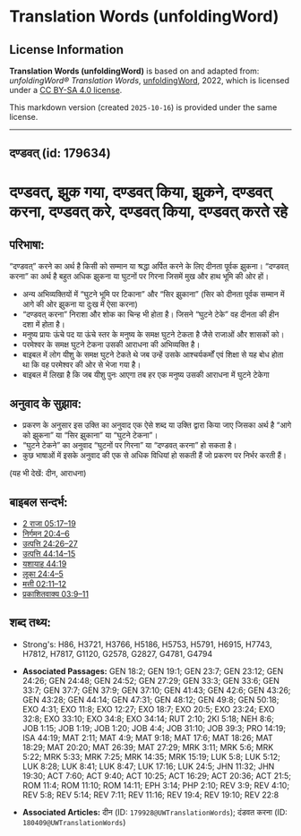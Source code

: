 # Translation Words (unfoldingWord)

## License Information

**Translation Words (unfoldingWord)** is based on and adapted from: _unfoldingWord® Translation Words_, [unfoldingWord](https://unfoldingword.org/utw), 2022, which is licensed under a [CC BY-SA 4.0 license](https://creativecommons.org/licenses/by-sa/4.0/legalcode.en).

This markdown version (created `2025-10-16`) is provided under the same license.



--------------------------------

## दण्डवत् (id: 179634)

दण्डवत्, झुक गया, दण्डवत् किया, झुकने, दण्डवत् करना, दण्डवत् करे, दण्डवत् किया, दण्डवत् करते रहे
================================================================================================

परिभाषा:
--------

“दण्डवत्” करने का अर्थ है किसी को सम्मान या श्रद्धा अर्पित करने के लिए दीनता पूर्वक झुकना। “दण्डवत् करना” का अर्थ है बहुत अधिक झुकना या घुटनों पर गिरना जिसमें मुख और हाथ भूमि की ओर हों।

* अन्य अभिव्यक्तियों में “घुटने भूमि पर टिकाना” और “सिर झुकाना” (सिर को दीनता पूर्वक सम्मान में आगे की ओर झुकना या दुःख में ऐसा करना)
* “दण्डवत् करना” निराशा और शोक का चिन्ह भी होता है। जिसने “घुटने टेके” वह दीनता की हीन दशा में होता है।
* मनुष्य प्रायः ऊंचे पद या ऊंचे स्तर के मनुष्य के समक्ष घुटने टेकता है जैसे राजाओं और शासकों को।
* परमेश्वर के समक्ष घुटने टेकना उसकी आराधना की अभिव्यक्ति है।
* बाइबल में लोग यीशु के समक्ष घुटने टेकते थे जब उन्हें उसके आश्चर्यकर्मों एवं शिक्षा से यह बोध होता था कि वह परमेश्वर की ओर से भेजा गया है।
* बाइबल में लिखा है कि जब यीशु पुनः आएगा तब हर एक मनुष्य उसकी आराधना में घुटने टेकेगा

अनुवाद के सुझाव:
----------------

* प्रकरण के अनुसार इस उक्ति का अनुवाद एक ऐसे शब्द या उक्ति द्वारा किया जाए जिसका अर्थ है “आगे को झुकना” या “सिर झुकाना” या “घुटने टेकना”।
* “घुटने टेकने” का अनुवाद “घुटनों पर गिरना” या “दण्डवत् करना” हो सकता है।
* कुछ भाषाओं में इसके अनुवाद की एक से अधिक विधियां हो सकती हैं जो प्रकरण पर निर्भर करती हैं।

(यह भी देखें: दीन, आराधना)

बाइबल सन्दर्भ:
--------------

* [2 राजा 05:17–19](https://ref.ly/2Kgs0:0)
* [निर्गमन 20:4–6](https://ref.ly/Exod20:4-Exod20:6)
* [उत्पत्ति 24:26–27](https://ref.ly/Gen24:26-Gen24:27)
* [उत्पत्ति 44:14–15](https://ref.ly/Gen44:14-Gen44:15)
* [यशायाह 44:19](https://ref.ly/Isa44:19)
* [लूका 24:4–5](https://ref.ly/Luke24:4-Luke24:5)
* [मत्ती 02:11–12](https://ref.ly/Matt2:11-Matt2:12)
* [प्रकाशितवाक्य 03:9–11](https://ref.ly/Rev3:9-Rev3:11)

शब्द तथ्य:
----------

* Strong's: H86, H3721, H3766, H5186, H5753, H5791, H6915, H7743, H7812, H7817, G1120, G2578, G2827, G4781, G4794

* **Associated Passages:** GEN 18:2; GEN 19:1; GEN 23:7; GEN 23:12; GEN 24:26; GEN 24:48; GEN 24:52; GEN 27:29; GEN 33:3; GEN 33:6; GEN 33:7; GEN 37:7; GEN 37:9; GEN 37:10; GEN 41:43; GEN 42:6; GEN 43:26; GEN 43:28; GEN 44:14; GEN 47:31; GEN 48:12; GEN 49:8; GEN 50:18; EXO 4:31; EXO 11:8; EXO 12:27; EXO 18:7; EXO 20:5; EXO 23:24; EXO 32:8; EXO 33:10; EXO 34:8; EXO 34:14; RUT 2:10; 2KI 5:18; NEH 8:6; JOB 1:15; JOB 1:19; JOB 1:20; JOB 4:4; JOB 31:10; JOB 39:3; PRO 14:19; ISA 44:19; MAT 2:11; MAT 4:9; MAT 9:18; MAT 17:6; MAT 18:26; MAT 18:29; MAT 20:20; MAT 26:39; MAT 27:29; MRK 3:11; MRK 5:6; MRK 5:22; MRK 5:33; MRK 7:25; MRK 14:35; MRK 15:19; LUK 5:8; LUK 5:12; LUK 8:28; LUK 8:41; LUK 8:47; LUK 17:16; LUK 24:5; JHN 11:32; JHN 19:30; ACT 7:60; ACT 9:40; ACT 10:25; ACT 16:29; ACT 20:36; ACT 21:5; ROM 11:4; ROM 11:10; ROM 14:11; EPH 3:14; PHP 2:10; REV 3:9; REV 4:10; REV 5:8; REV 5:14; REV 7:11; REV 11:16; REV 19:4; REV 19:10; REV 22:8
* **Associated Articles:** दीन (ID: `179928@UWTranslationWords`); दंडवत करना (ID: `180409@UWTranslationWords`)

